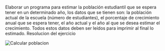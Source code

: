 Elaborar un programa para estimar la población estudiantil que se espera tener en un determinado año, los datos que se tienen son: la población actual de la escuela (número de estudiantes), el porcentaje de crecimiento anual que se espera tener, el año actual y el año al que se desea estimar el crecimiento. Todos estos datos deben ser leídos para imprimir al final lo estimado.
Resolucion del ejercicio

![Calcular poblacion](https://user-images.githubusercontent.com/85589346/216518164-f5086bff-4988-473b-84dd-55461b87d223.jpeg)
